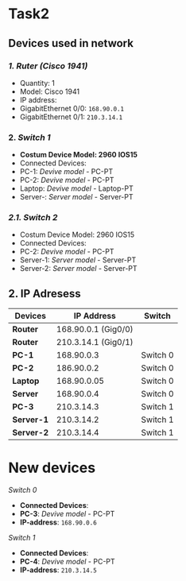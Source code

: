 # Task2
## Devices used in network

### *1. Ruter (Cisco 1941)*
- Quantity: 1
- Model: Cisco 1941
- IP address:
- GigabitEthernet 0/0: `168.90.0.1`
- GigabitEthernet 0/1: `210.3.14.1`
### 2. *Switch 1*
- **Costum Device Model: 2960 IOS15**
- Connected Devices:
- PC-1: *Devive model* - PC-PT
- PC-2: *Devive model* - PC-PT
- Laptop: *Devive model* - Laptop-PT
- Server-: *Server model* - Server-PT

### *2.1. Switch 2*
- Costum Device Model: 2960 IOS15
- Connected Devices:
- PC-2: *Devive model* - PC-PT
- Server-1: *Server model* - Server-PT
- Server-2: *Server model* - Server-PT
## 2. IP Adresess
| **Devices** | **IP Address** | **Switch** |
|------------------|---------------------|---------------------|
| **Router** | 168.90.0.1 (Gig0/0) | |
| **Router** | 210.3.14.1 (Gig0/1) | |
| **PC-1** | 168.90.0.3 | Switch 0  
| **PC-2** | 186.90.0.2 | Switch 0 |
| **Laptop** | 168.90.0.05 | Switch 0 |
| **Server** | 168.90.0.4 | Switch 0 |
| **PC-3** | 210.3.14.3 | Switch 1 |
| **Server-1** | 210.3.14.2 | Switch 1 |
| **Server-2** | 210.3.14.4 | Switch 1 |

# **New devices**
*Switch 0*
- **Connected Devices**:
- **PC-3**: *Devive model* - PC-PT
- **IP-address**: `168.90.0.6`

*Switch 1*
- **Connected Devices**:
- **PC-4**: *Devive model* - PC-PT
- **IP-address**: `210.3.14.5`



